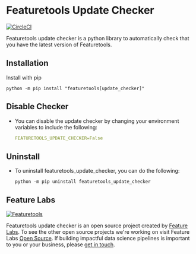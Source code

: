 # Featuretools Update Checker
[![CircleCI](https://circleci.com/gh/FeatureLabs/featuretools_update_client/tree/master.svg?style=svg&circle-token=8f6cfba4e8f07c5602f570cf894a216ab8fedaa2)](https://circleci.com/gh/FeatureLabs/featuretools_update_client/tree/master)

Featuretools update checker is a python library to automatically check that you have the latest version of Featuretools.
## Installation
Install with pip

	python -m pip install "featuretools[update_checker]"

## Disable Checker
- You can disable the update checker by changing your environment variables to include the following:
  ```yaml
  FEATURETOOLS_UPDATE_CHECKER=False
  ```

## Uninstall
- To uninstall featuretools_update_checker, you can do the following:
  ```shell
  python -m pip uninstall featuretools_update_checker
  ```

## Feature Labs
<a href="https://www.featurelabs.com/">
    <img src="http://www.featurelabs.com/wp-content/uploads/2017/12/logo.png" alt="Featuretools" />
</a>

Featuretools update checker is an open source project created by [Feature Labs](https://www.featurelabs.com/). To see the other open source projects we're working on visit Feature Labs [Open Source](https://www.featurelabs.com/open). If building impactful data science pipelines is important to you or your business, please [get in touch](https://www.featurelabs.com/contact/).
